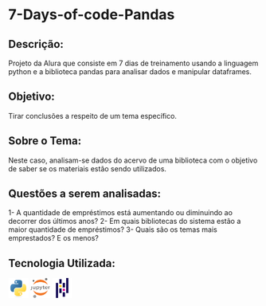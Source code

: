 # 7-Days-of-code-Pandas
## Descrição:
Projeto da Alura que consiste em 7 dias de treinamento usando a linguagem python e a biblioteca pandas para analisar dados e manipular dataframes.
## Objetivo:
Tirar conclusões a respeito de um tema específico. 
## Sobre o Tema:
Neste caso, analisam-se dados do acervo de uma biblioteca com o objetivo de saber se os materiais estão sendo utilizados.
## Questões a serem analisadas:
1- A quantidade de empréstimos está aumentando ou diminuindo ao decorrer dos últimos anos?
2- Em quais bibliotecas do sistema estão a maior quantidade de empréstimos?
3- Quais são os temas mais emprestados? E os menos?

## Tecnologia Utilizada:
<div>
<img width=40 src="https://raw.githubusercontent.com/devicons/devicon/55609aa5bd817ff167afce0d965585c92040787a/icons/python/python-original.svg">
<img width=40 src="https://raw.githubusercontent.com/devicons/devicon/55609aa5bd817ff167afce0d965585c92040787a/icons/jupyter/jupyter-original-wordmark.svg">
<img width=40 src="https://raw.githubusercontent.com/devicons/devicon/55609aa5bd817ff167afce0d965585c92040787a/icons/pandas/pandas-original.svg">
</div>

